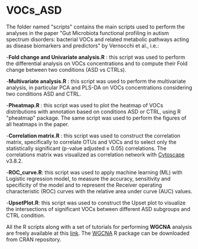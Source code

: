 # VOCs_ASD

The folder named "scripts" contains the main scripts used to perform the analyses in the paper "Gut Microbiota functional profiling in autism spectrum disorders: bacterial VOCs and related metabolic pathways acting as disease biomarkers and predictors" by Vernocchi et al., i.e.:

-**Fold change and Univariate analysis.R** : this script was used to perform the differential analysis on VOCs concentrations and to compute their Fold change between two conditions (ASD vs CTRLs).

-**Multivariate analysis.R** : this script was used to perform the multivariate analysis, in particular PCA and PLS-DA on VOCs concentrations considering two conditions ASD and CTRL.

-**Pheatmap.R** : this script was used to plot the heatmap of VOCs distributions with annotation based on conditions ASD or CTRL, using R "pheatmap" package. The same script was used to perform the figures of all heatmaps in the paper.

-**Correlation matrix.R** : this script was used to construct the correlation matrix, specifically to correlate OTUs and VOCs and to select only the statistically significant (p-value adjusted ≤ 0.05) correlations. 
                        The correlations matrix was visualized as correlation network with [Cytoscape](https://cytoscape.org/) v3.8.2.
                        
-**ROC_curve.R**: this script was used to apply machine learning (ML) with Logistic regression model, to measure the accuracy, sensitivity and specificity of the model and to represent the Receiver operating characteristic 
              (ROC) curves with the relative area under curve (AUC) values.

-**UpsetPlot.R**: this script was used to construct the Upset plot to visualize the intersections of significant VOCs between different ASD subgroups and CTRL condition.               

All the R scripts along with a set of tutorials for performing **WGCNA** analysis are freely available at this [link](https://horvath.genetics.ucla.edu/html/CoexpressionNetwork/Rpackages/WGCNA/Tutorials/).
The [WGCNA](https://cran.r-project.org/web/packages/WGCNA/index.html) R package can be downloaded from CRAN repository.      
